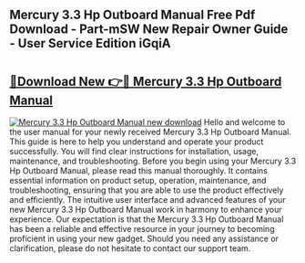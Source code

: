 ## Mercury 3.3 Hp Outboard Manual Free Pdf Download - Part-mSW New Repair Owner Guide - User Service Edition iGqiA

# <h2><a href="http://cf24013.oget.top/?id=Mercury+3.3+Hp+Outboard+Manual">🔗Download New 👉🔴 Mercury 3.3 Hp Outboard Manual</a></h2>

[![Mercury 3.3 Hp Outboard Manual new download](https://i.imgur.com/5g1atiW.png)](http://cf24013.oget.top/?id=Mercury+3.3+Hp+Outboard+Manual)
Hello and welcome to the user manual for your newly received Mercury 3.3 Hp Outboard Manual. This guide is here to help you understand and operate your product successfully. You will find clear instructions for installation, usage, maintenance, and troubleshooting. Before you begin using your Mercury 3.3 Hp Outboard Manual, please read this manual thoroughly. It contains essential information on product setup, operation, maintenance, and troubleshooting, ensuring that you are able to use the product effectively and efficiently. The intuitive user interface and advanced features of your new Mercury 3.3 Hp Outboard Manual work in harmony to enhance your experience. Our expectation is that the Mercury 3.3 Hp Outboard Manual has been a reliable and effective resource in your journey to becoming proficient in using your new gadget. Should you need any assistance or clarification, please do not hesitate to contact our support team.
